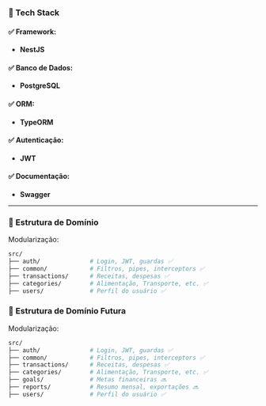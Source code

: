 ### 🔧 Tech Stack

#### ✅ **Framework:**
- **NestJS**

#### ✅ **Banco de Dados:**
- **PostgreSQL**
 
#### ✅ **ORM:**
- **TypeORM**

#### ✅ **Autenticação:**
- **JWT**

#### ✅ **Documentação:**
- **Swagger**

---

### 🧱 Estrutura de Domínio

Modularização:

```bash
src/
├── auth/              # Login, JWT, guardas ✅
├── common/            # Filtros, pipes, interceptors ✅
├── transactions/      # Receitas, despesas ✅
├── categories/        # Alimentação, Transporte, etc. ✅
├── users/             # Perfil do usuário ✅
```

### 🧱 Estrutura de Domínio Futura

Modularização:

```bash
src/
├── auth/              # Login, JWT, guardas ✅
├── common/            # Filtros, pipes, interceptors ✅
├── transactions/      # Receitas, despesas ✅
├── categories/        # Alimentação, Transporte, etc. ✅
├── goals/             # Metas financeiras 🔜
├── reports/           # Resumo mensal, exportações 🔜
├── users/             # Perfil do usuário ✅
```